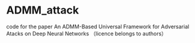 # ADMM_attack
code for the paper An ADMM-Based Universal Framework for Adversarial Atacks on Deep Neural Networks （licence belongs to authors）
